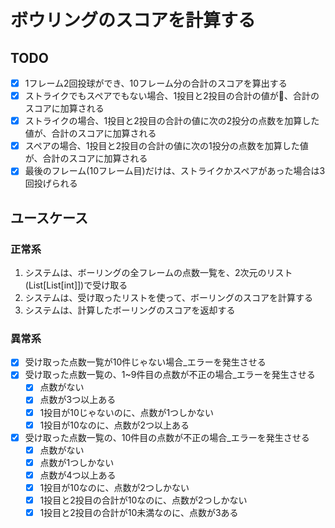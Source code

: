 # ボウリングのスコアを計算する

## TODO

- [x] 1フレーム2回投球ができ、10フレーム分の合計のスコアを算出する
- [x] ストライクでもスペアでもない場合、1投目と2投目の合計の値が、合計のスコアに加算される
- [x] ストライクの場合、1投目と2投目の合計の値に次の2投分の点数を加算した値が、合計のスコアに加算される
- [x] スペアの場合、1投目と2投目の合計の値に次の1投分の点数を加算した値が、合計のスコアに加算される
- [x] 最後のフレーム(10フレーム目)だけは、ストライクかスペアがあった場合は3回投げられる

## ユースケース

### 正常系

1. システムは、ボーリングの全フレームの点数一覧を、2次元のリスト(List[List[int]])で受け取る
1. システムは、受け取ったリストを使って、ボーリングのスコアを計算する
1. システムは、計算したボーリングのスコアを返却する

### 異常系

- [x] 受け取った点数一覧が10件じゃない場合_エラーを発生させる
- [x] 受け取った点数一覧の、1~9件目の点数が不正の場合_エラーを発生させる
  - [x] 点数がない
  - [x] 点数が3つ以上ある
  - [x] 1投目が10じゃないのに、点数が1つしかない
  - [x] 1投目が10なのに、点数が2つ以上ある
- [x] 受け取った点数一覧の、10件目の点数が不正の場合_エラーを発生させる
  - [x] 点数がない
  - [x] 点数が1つしかない
  - [x] 点数が4つ以上ある
  - [x] 1投目が10なのに、点数が2つしかない
  - [x] 1投目と2投目の合計が10なのに、点数が2つしかない
  - [x] 1投目と2投目の合計が10未満なのに、点数が3ある
